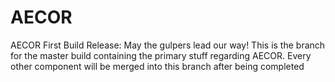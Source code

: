 # AECOR
AECOR First Build Release: May the gulpers lead our way!
This is the branch for the master build containing the primary stuff regarding AECOR. Every other component will be merged into this branch after being completed
